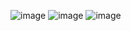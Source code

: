 ![image](https://github.com/PabloNeri66/InterfaceDeLogin/assets/89610356/9457420f-8fb3-4a82-8fe8-a04aba0fdfa6)
![image](https://github.com/PabloNeri66/InterfaceDeLogin/assets/89610356/a8d2e282-608c-4c1d-b997-db198e3e2f3c)
![image](https://github.com/PabloNeri66/InterfaceDeLogin/assets/89610356/39be10d7-d16a-485e-b332-e0c6a78a3734)

